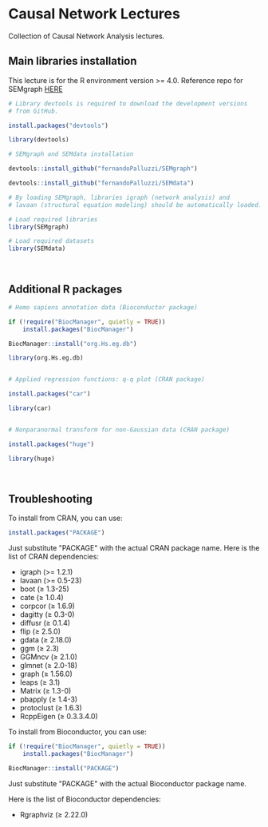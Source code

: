 # Causal Network Lectures
Collection of Causal Network Analysis lectures.
 &nbsp;

## Main libraries installation

This lecture is for the R environment version >= 4.0. Reference repo for SEMgraph [HERE](https://github.com/fernandoPalluzzi/SEMgraph)

```r
# Library devtools is required to download the development versions
# from GitHub.

install.packages("devtools")

library(devtools)

# SEMgraph and SEMdata installation

devtools::install_github("fernandoPalluzzi/SEMgraph")

devtools::install_github("fernandoPalluzzi/SEMdata")

# By loading SEMgraph, libraries igraph (network analysis) and 
# lavaan (structural equation modeling) should be automatically loaded.

# Load required libraries
library(SEMgraph)

# Load required datasets
library(SEMdata)
```
&nbsp;

## Additional R packages

```r
# Homo sapiens annotation data (Bioconductor package)

if (!require("BiocManager", quietly = TRUE))
    install.packages("BiocManager")

BiocManager::install("org.Hs.eg.db")

library(org.Hs.eg.db)


# Applied regression functions: q-q plot (CRAN package)

install.packages("car")

library(car)


# Nonparanormal transform for non-Gaussian data (CRAN package)

install.packages("huge")

library(huge)
```
&nbsp;

## Troubleshooting

To install from CRAN, you can use:

```r
install.packages("PACKAGE")
```

Just substitute "PACKAGE" with the actual CRAN package name.
Here is the list of CRAN dependencies:

- igraph (>= 1.2.1)
- lavaan (>= 0.5-23)
- boot (≥ 1.3-25)
- cate (≥ 1.0.4)
- corpcor (≥ 1.6.9)
- dagitty (≥ 0.3-0)
- diffusr (≥ 0.1.4)
- flip (≥ 2.5.0)
- gdata (≥ 2.18.0)
- ggm (≥ 2.3)
- GGMncv (≥ 2.1.0)
- glmnet (≥ 2.0-18)
- graph (≥ 1.56.0)
- leaps (≥ 3.1)
- Matrix (≥ 1.3-0)
- pbapply (≥ 1.4-3)
- protoclust (≥ 1.6.3)
- RcppEigen (≥ 0.3.3.4.0)

To install from Bioconductor, you can use:

```r
if (!require("BiocManager", quietly = TRUE))
    install.packages("BiocManager")

BiocManager::install("PACKAGE")
```

Just substitute "PACKAGE" with the actual Bioconductor package name.

Here is the list of Bioconductor dependencies:
- Rgraphviz (≥ 2.22.0)
